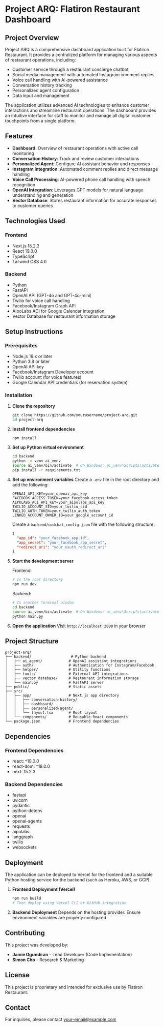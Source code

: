 # Project ARQ: Flatiron Restaurant Dashboard

## Project Overview

Project ARQ is a comprehensive dashboard application built for Flatiron Restaurant. It provides a centralized platform for managing various aspects of restaurant operations, including:

- Customer service through a restaurant concierge chatbot
- Social media management with automated Instagram comment replies
- Voice call handling with AI-powered assistance
- Conversation history tracking
- Personalized agent configuration
- Data input and management

The application utilizes advanced AI technologies to enhance customer interactions and streamline restaurant operations. The dashboard provides an intuitive interface for staff to monitor and manage all digital customer touchpoints from a single platform.

## Features

- **Dashboard**: Overview of restaurant operations with active call monitoring
- **Conversation History**: Track and review customer interactions
- **Personalized Agent**: Configure AI assistant behavior and responses
- **Instagram Integration**: Automated comment replies and direct message handling
- **Voice Call Processing**: AI-powered phone call handling with speech recognition
- **OpenAI Integration**: Leverages GPT models for natural language understanding and generation
- **Vector Database**: Stores restaurant information for accurate responses to customer queries

## Technologies Used

### Frontend

- Next.js 15.2.3
- React 19.0.0
- TypeScript
- Tailwind CSS 4.0

### Backend

- Python
- FastAPI
- OpenAI API (GPT-4o and GPT-4o-mini)
- Twilio for voice call handling
- Facebook/Instagram Graph API
- AipoLabs ACI for Google Calendar integration
- Vector Database for restaurant information storage

## Setup Instructions

### Prerequisites

- Node.js 18.x or later
- Python 3.8 or later
- OpenAI API key
- Facebook/Instagram Developer account
- Twilio account (for voice features)
- Google Calendar API credentials (for reservation system)

### Installation

1. **Clone the repository**

   ```bash
   git clone https://github.com/yourusername/project-arq.git
   cd project-arq
   ```

2. **Install frontend dependencies**

   ```bash
   npm install
   ```

3. **Set up Python virtual environment**

   ```bash
   cd backend
   python -m venv ai_venv
   source ai_venv/bin/activate  # On Windows: ai_venv\Scripts\activate
   pip install -r requirements.txt
   ```

4. **Set up environment variables**
   Create a `.env` file in the root directory and add the following:

   ```
   OPENAI_API_KEY=your_openai_api_key
   FACEBOOK_ACCESS_TOKEN=your_facebook_access_token
   AIPOLABS_ACI_API_KEY=your_aipolabs_api_key
   TWILIO_ACCOUNT_SID=your_twilio_sid
   TWILIO_AUTH_TOKEN=your_twilio_auth_token
   LINKED_ACCOUNT_OWNER_ID=your_google_account_id
   ```

   Create a `backend/cwdchat_config.json` file with the following structure:

   ```json
   {
     "app_id": "your_facebook_app_id",
     "app_secret": "your_facebook_app_secret",
     "redirect_uri": "your_oauth_redirect_uri"
   }
   ```

5. **Start the development server**

   Frontend:

   ```bash
   # In the root directory
   npm run dev
   ```

   Backend:

   ```bash
   # In another terminal window
   cd backend
   source ai_venv/bin/activate  # On Windows: ai_venv\Scripts\activate
   python main.py
   ```

6. **Open the application**
   Visit `http://localhost:3000` in your browser

## Project Structure

```
project-arq/
├── backend/                  # Python backend
│   ├── ai_agent/            # OpenAI assistant integrations
│   ├── auth/                # Authentication for Instagram/Facebook
│   ├── helper/              # Utility functions
│   ├── tools/               # External API integrations
│   ├── vector_database/     # Restaurant information storage
│   └── main.py              # FastAPI server
├── public/                  # Static assets
├── src/
│   ├── app/                 # Next.js app directory
│   │   ├── conversation-history/
│   │   ├── dashboard/
│   │   ├── personalized-agent/
│   │   └── layout.tsx       # Root layout
│   └── components/          # Reusable React components
└── package.json             # Frontend dependencies
```

## Dependencies

### Frontend Dependencies

- react: ^19.0.0
- react-dom: ^19.0.0
- next: 15.2.3

### Backend Dependencies

- fastapi
- uvicorn
- pydantic
- python-dotenv
- openai
- openai-agents
- requests
- aipolabs
- langgraph
- twilio
- websockets

## Deployment

The application can be deployed to Vercel for the frontend and a suitable Python hosting service for the backend (such as Heroku, AWS, or GCP).

1. **Frontend Deployment (Vercel)**

   ```bash
   npm run build
   # Then deploy using Vercel CLI or GitHub integration
   ```

2. **Backend Deployment**
   Depends on the hosting provider. Ensure environment variables are properly configured.

## Contributing

This project was developed by:

- **Jamie Ogundiran** - Lead Developer (Code Implementation)
- **Simon Cho** - Research & Marketing

## License

This project is proprietary and intended for exclusive use by Flatiron Restaurant.

## Contact

For inquiries, please contact [your-email@example.com](mailto:your-email@example.com)
